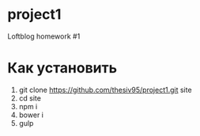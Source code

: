 # project1
Loftblog homework #1
# Как установить
1. git clone https://github.com/thesiv95/project1.git site
2. cd site
3. npm i
4. bower i
5. gulp